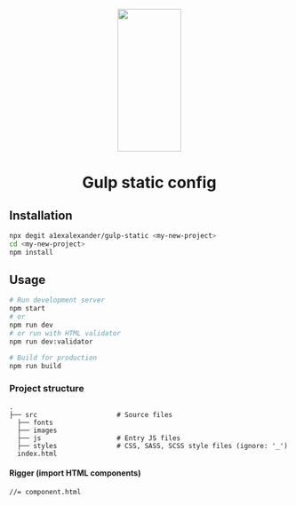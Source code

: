 <p align="center">
  <a href="https://gulpjs.com">
    <img height="257" width="114" src="https://raw.githubusercontent.com/gulpjs/artwork/master/gulp-2x.png">
  </a>
  <h1 align="center">Gulp static config</h1>
</p>

## Installation

```bash
npx degit a1exalexander/gulp-static <my-new-project>
cd <my-new-project>
npm install
```

## Usage

```bash
# Run development server
npm start
# or
npm run dev
# or run with HTML validator
npm run dev:validator
```

```bash
# Build for production
npm run build
```

### Project structure
    .
    ├── src                    # Source files
      ├── fonts
      ├── images
      ├── js                   # Entry JS files
      ├── styles               # CSS, SASS, SCSS style files (ignore: '_')
      index.html


#### Rigger (import HTML components)
```
//= component.html
```

